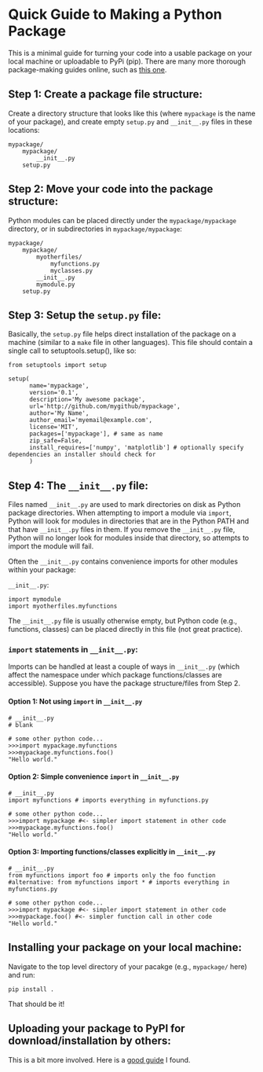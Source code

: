 # Quick Guide to Making a Python Package

This is a minimal guide for turning your code into a usable package on your local machine or uploadable to PyPi (pip). 
There are many more thorough package-making guides online, such as [this one](https://python-packaging.readthedocs.io/en/latest/index.html). 

## Step 1: Create a package file structure:
Create a directory structure that looks like this (where `mypackage` is the name of your package), and create empty `setup.py` and `__init__.py` files in these locations:
```
mypackage/
    mypackage/
        __init__.py
    setup.py
```

## Step 2: Move your code into the package structure:

Python modules can be placed directly under the `mypackage/mypackage` directory, or in subdirectories in `mypackage/mypackage`:
```
mypackage/
    mypackage/
        myotherfiles/
            myfunctions.py
            myclasses.py
        __init__.py
        mymodule.py
    setup.py
```

## Step 3: Setup the `setup.py` file:
Basically, the `setup.py` file helps direct installation of the package on a machine (similar to a `make` file in other languages).
This file should contain a single call to setuptools.setup(), like so:
```
from setuptools import setup

setup(
      name='mypackage',
      version='0.1',
      description='My awesome package',
      url='http://github.com/mygithub/mypackage',
      author='My Name',
      author_email='myemail@example.com',
      license='MIT',
      packages=['mypackage'], # same as name
      zip_safe=False,
      install_requires=['numpy', 'matplotlib'] # optionally specify dependencies an installer should check for
      )
```

## Step 4: The `__init__.py` file:

Files named `__init__.py` are used to mark directories on disk as Python package directories. When attempting to import a module via `import`, Python will look for modules in directories that are in the Python PATH and that have `__init__.py` files in them. If you remove the `__init__.py` file, Python will no longer look for modules inside that directory, so attempts to import the module will fail.


Often the `__init__.py` contains convenience imports for other modules within your package:

`__init__.py`:
```
import mymodule
import myotherfiles.myfunctions
```

The `__init__.py` file is usually otherwise empty, but Python code (e.g., functions, classes) can be placed directly in this file (not great practice).

### `import` statements in `__init__.py`:

Imports can be handled at least a couple of ways in `__init__.py` (which affect the namespace under which package functions/classes are accessible). Suppose you have the package structure/files from Step 2. 

#### Option 1: Not using `import` in `__init__.py`
```
# __init__.py
# blank
```
```
# some other python code...
>>>import mypackage.myfunctions
>>>mypackage.myfunctions.foo()
"Hello world."
```

#### Option 2: Simple convenience `import` in `__init__.py`
```
# __init__.py
import myfunctions # imports everything in myfunctions.py
```
```
# some other python code...
>>>import mypackage #<- simpler import statement in other code
>>>mypackage.myfunctions.foo()
"Hello world."
```

#### Option 3: Importing functions/classes explicitly in `__init__.py`
```
# __init__.py
from myfunctions import foo # imports only the foo function
#alternative: from myfunctions import * # imports everything in myfunctions.py
```
```
# some other python code...
>>>import mypackage #<- simpler import statement in other code
>>>mypackage.foo() #<- simpler function call in other code
"Hello world."
```

## Installing your package on your local machine:
Navigate to the top level directory of your pacakge (e.g., `mypackage/` here) and run:
```
pip install .
```
That should be it!

## Uploading your package to PyPI for download/installation by others:
This is a bit more involved. Here is a [good guide](https://jonemo.github.io/neubertify/2017/09/13/publishing-your-first-pypi-package/) I found.


